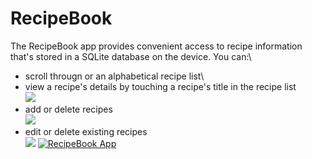 # RecipeBook
The RecipeBook app provides convenient access to recipe information that's stored in a SQLite database on the device. You can:\
- scroll througn or an alphabetical recipe list\
- view a recipe's details by touching a recipe's title in the recipe list\
          ![](https://i.imgur.com/8LHzouB.jpg)
- add or delete recipes\
          ![](https://i.imgur.com/FuwFqyh.jpg)
- edit or delete existing recipes\
          ![](https://i.imgur.com/ns0Yrvz.jpg)
[![RecipeBook App](https://i.imgur.com/yj1hp5Z.jpg)](https://www.youtube.com/watch?v=lWnNNlHOYjY)
